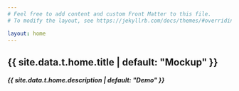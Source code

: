 ```yaml
---
# Feel free to add content and custom Front Matter to this file.
# To modify the layout, see https://jekyllrb.com/docs/themes/#overriding-theme-defaults

layout: home
---
```

<div class="text-center py-5">
  <h2 class="py-3">{{ site.data.t.home.title | default: "Mockup" }}</h2>
  <h5 class="py-3">{{ site.data.t.home.description | default: "Demo" }}</h5>
</div>
